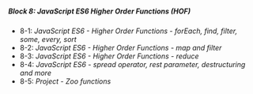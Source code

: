 ##### Block 8: JavaScript ES6 Higher Order Functions (HOF)
*  8-1: *JavaScript ES6 - Higher Order Functions - forEach, find, filter, some, every, sort*
*  8-2: *JavaScript ES6 - Higher Order Functions - map and filter*
*  8-3: *JavaScript ES6 - Higher Order Functions - reduce*
*  8-4: *JavaScript ES6 - spread operator, rest parameter, destructuring and more*
*  8-5: *Project - Zoo functions*